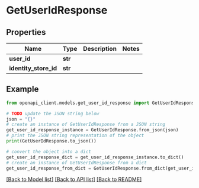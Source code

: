 # GetUserIdResponse


## Properties

Name | Type | Description | Notes
------------ | ------------- | ------------- | -------------
**user_id** | **str** |  | 
**identity_store_id** | **str** |  | 

## Example

```python
from openapi_client.models.get_user_id_response import GetUserIdResponse

# TODO update the JSON string below
json = "{}"
# create an instance of GetUserIdResponse from a JSON string
get_user_id_response_instance = GetUserIdResponse.from_json(json)
# print the JSON string representation of the object
print(GetUserIdResponse.to_json())

# convert the object into a dict
get_user_id_response_dict = get_user_id_response_instance.to_dict()
# create an instance of GetUserIdResponse from a dict
get_user_id_response_from_dict = GetUserIdResponse.from_dict(get_user_id_response_dict)
```
[[Back to Model list]](../README.md#documentation-for-models) [[Back to API list]](../README.md#documentation-for-api-endpoints) [[Back to README]](../README.md)



